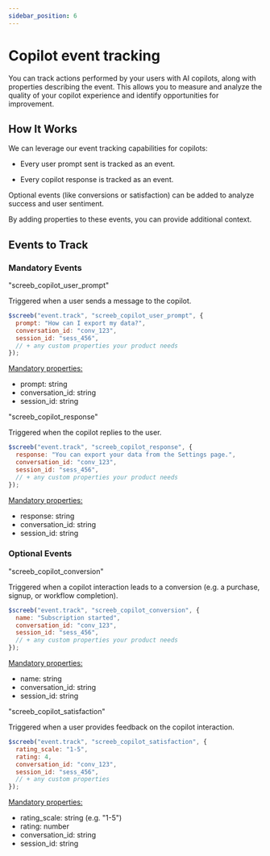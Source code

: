 ```yaml
---
sidebar_position: 6
---
```


# Copilot event tracking

You can track actions performed by your users with AI copilots, along with properties describing the event. This allows you to measure and analyze the quality of your copilot experience and identify opportunities for improvement.

## How It Works

We can leverage our event tracking capabilities for copilots:

- Every user prompt sent is tracked as an event.

- Every copilot response is tracked as an event.

Optional events (like conversions or satisfaction) can be added to analyze success and user sentiment.

By adding properties to these events, you can provide additional context.

## Events to Track

### Mandatory Events

"screeb_copilot_user_prompt"

Triggered when a user sends a message to the copilot.

```js
$screeb("event.track", "screeb_copilot_user_prompt", {
  prompt: "How can I export my data?",
  conversation_id: "conv_123",
  session_id: "sess_456",
  // + any custom properties your product needs
});
```

<u>Mandatory properties:</u>

- prompt: string
- conversation_id: string
- session_id: string

"screeb_copilot_response"

Triggered when the copilot replies to the user.

```js
$screeb("event.track", "screeb_copilot_response", {
  response: "You can export your data from the Settings page.",
  conversation_id: "conv_123",
  session_id: "sess_456",
  // + any custom properties your product needs
});
```

<u>Mandatory properties:</u>

- response: string
- conversation_id: string
- session_id: string

### Optional Events

"screeb_copilot_conversion"

Triggered when a copilot interaction leads to a conversion (e.g. a purchase, signup, or workflow completion).

```js
$screeb("event.track", "screeb_copilot_conversion", {
  name: "Subscription started",
  conversation_id: "conv_123",
  session_id: "sess_456",
  // + any custom properties your product needs
});
```

<u>Mandatory properties:</u>

- name: string
- conversation_id: string
- session_id: string

"screeb_copilot_satisfaction"

Triggered when a user provides feedback on the copilot interaction.

```js
$screeb("event.track", "screeb_copilot_satisfaction", {
  rating_scale: "1-5",
  rating: 4,
  conversation_id: "conv_123",
  session_id: "sess_456",
  // + any custom properties
});
```

<u>Mandatory properties:</u>

- rating_scale: string (e.g. "1-5")
- rating: number
- conversation_id: string
- session_id: string
